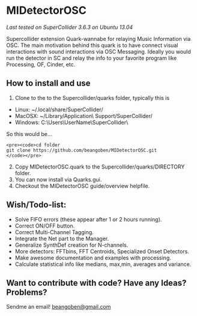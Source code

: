 MIDetectorOSC
=============
*Last tested on SuperCollider 3.6.3 on Ubuntu 13.04*

Supercollider extension Quark-wannabe for relaying Music Information via OSC.
The main motivation behind this quark is to have connect visual interactions with sound interactions via OSC Messaging.
Ideally you would run the detector in SC and relay the info to your favorite program like Processing, OF, Cinder, etc.

How to install and use
-------------------------

1.  Clone to the to the Supercollider/quarks folder, typically this is
  * Linux:  ~/.local/share/SuperCollider/
  * MacOSX: ~/Library/Application\ Support/SuperCollider/
  * Windows: C:\Users\UserName\SuperCollider\

  So this would be...

    <pre><code>cd folder  
    git clone https://github.com/beangoben/MIDetectorOSC.git
    </code></pre>
    
2.  Copy MIDetectorOSC.quark to the Supercollider/quarks/DIRECTORY folder.
3.  You can now install via Quarks.gui.
4.  Checkout the MIDetectorOSC guide/overview helpfile.



Wish/Todo-list:
-------------------------

* Solve FIFO errors (these appear after 1 or 2 hours running).
* Correct ON/OFF button.
* Correct Multi-Channel Tagging.
* Integrate the Net part to the Manager.
* Generalize SynthDef creation for N-channels.
* More detectors: FFTbins, FFT Centroids, Specialized Onset Detectors.
* Make awesome documentation and examples with processing.
* Calculate statistical info like medians, max,min, averages and variance.

Want to contribute with code? Have any Ideas? Problems?
-------------------------
Sendme an email!  beangoben@gmail.com


